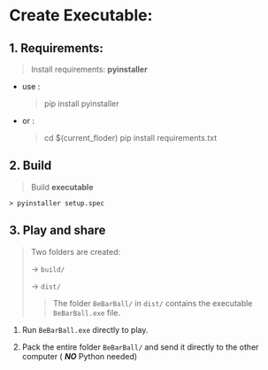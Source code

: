 
# Create Executable:
    
## 1. Requirements:
> Install requirements: **pyinstaller**

- use :
  
    
    > pip install pyinstaller

- or :
  

    > cd $(current_floder)
    > pip install requirements.txt
## 2. Build
> Build **executable**
    
    > pyinstaller setup.spec

## 3. Play and share
> Two folders are created:
>           
>  -> `build/`
>
>  -> `dist/` 
> 
> > The folder `BeBarBall/` in `dist/` 
> > contains the executable `BeBarBall.exe` file.

1. Run `BeBarBall.exe` directly to play.

2. Pack the entire folder `BeBarBall/` 
and send it directly to the other computer
( **_NO_** Python needed) 